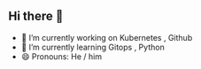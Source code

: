 ## Hi there 👋



- 🔭 I’m currently working on Kubernetes , Github
- 🌱 I’m currently learning  Gitops , Python
- 😄 Pronouns: He / him


